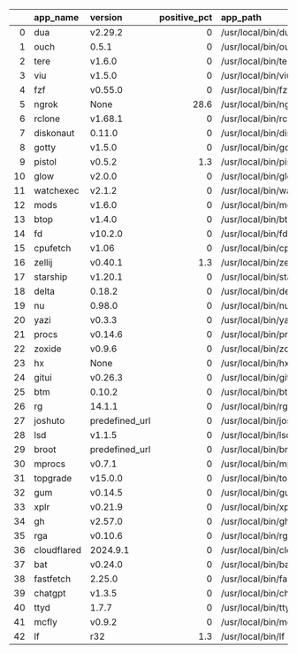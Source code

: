 |    | app_name    | version        |   positive_pct | app_path                   | app_url   |
|---:|:------------|:---------------|---------------:|:---------------------------|:----------|
|  0 | dua         | v2.29.2        |            0   | /usr/local/bin/dua         |           |
|  1 | ouch        | 0.5.1          |            0   | /usr/local/bin/ouch        |           |
|  2 | tere        | v1.6.0         |            0   | /usr/local/bin/tere        |           |
|  3 | viu         | v1.5.0         |            0   | /usr/local/bin/viu         |           |
|  4 | fzf         | v0.55.0        |            0   | /usr/local/bin/fzf         |           |
|  5 | ngrok       | None           |           28.6 | /usr/local/bin/ngrok       |           |
|  6 | rclone      | v1.68.1        |            0   | /usr/local/bin/rclone      |           |
|  7 | diskonaut   | 0.11.0         |            0   | /usr/local/bin/diskonaut   |           |
|  8 | gotty       | v1.5.0         |            0   | /usr/local/bin/gotty       |           |
|  9 | pistol      | v0.5.2         |            1.3 | /usr/local/bin/pistol      |           |
| 10 | glow        | v2.0.0         |            0   | /usr/local/bin/glow        |           |
| 11 | watchexec   | v2.1.2         |            0   | /usr/local/bin/watchexec   |           |
| 12 | mods        | v1.6.0         |            0   | /usr/local/bin/mods        |           |
| 13 | btop        | v1.4.0         |            0   | /usr/local/bin/btop        |           |
| 14 | fd          | v10.2.0        |            0   | /usr/local/bin/fd          |           |
| 15 | cpufetch    | v1.06          |            0   | /usr/local/bin/cpufetch    |           |
| 16 | zellij      | v0.40.1        |            1.3 | /usr/local/bin/zellij      |           |
| 17 | starship    | v1.20.1        |            0   | /usr/local/bin/starship    |           |
| 18 | delta       | 0.18.2         |            0   | /usr/local/bin/delta       |           |
| 19 | nu          | 0.98.0         |            0   | /usr/local/bin/nu          |           |
| 20 | yazi        | v0.3.3         |            0   | /usr/local/bin/yazi        |           |
| 21 | procs       | v0.14.6        |            0   | /usr/local/bin/procs       |           |
| 22 | zoxide      | v0.9.6         |            0   | /usr/local/bin/zoxide      |           |
| 23 | hx          | None           |            0   | /usr/local/bin/hx          |           |
| 24 | gitui       | v0.26.3        |            0   | /usr/local/bin/gitui       |           |
| 25 | btm         | 0.10.2         |            0   | /usr/local/bin/btm         |           |
| 26 | rg          | 14.1.1         |            0   | /usr/local/bin/rg          |           |
| 27 | joshuto     | predefined_url |            0   | /usr/local/bin/joshuto     |           |
| 28 | lsd         | v1.1.5         |            0   | /usr/local/bin/lsd         |           |
| 29 | broot       | predefined_url |            0   | /usr/local/bin/broot       |           |
| 30 | mprocs      | v0.7.1         |            0   | /usr/local/bin/mprocs      |           |
| 31 | topgrade    | v15.0.0        |            0   | /usr/local/bin/topgrade    |           |
| 32 | gum         | v0.14.5        |            0   | /usr/local/bin/gum         |           |
| 33 | xplr        | v0.21.9        |            0   | /usr/local/bin/xplr        |           |
| 34 | gh          | v2.57.0        |            0   | /usr/local/bin/gh          |           |
| 35 | rga         | v0.10.6        |            0   | /usr/local/bin/rga         |           |
| 36 | cloudflared | 2024.9.1       |            0   | /usr/local/bin/cloudflared |           |
| 37 | bat         | v0.24.0        |            0   | /usr/local/bin/bat         |           |
| 38 | fastfetch   | 2.25.0         |            0   | /usr/local/bin/fastfetch   |           |
| 39 | chatgpt     | v1.3.5         |            0   | /usr/local/bin/chatgpt     |           |
| 40 | ttyd        | 1.7.7          |            0   | /usr/local/bin/ttyd        |           |
| 41 | mcfly       | v0.9.2         |            0   | /usr/local/bin/mcfly       |           |
| 42 | lf          | r32            |            1.3 | /usr/local/bin/lf          |           |